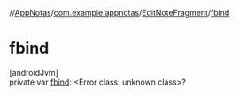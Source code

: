 //[AppNotas](../../../index.md)/[com.example.appnotas](../index.md)/[EditNoteFragment](index.md)/[fbind](fbind.md)

# fbind

[androidJvm]\
private var [fbind](fbind.md): &lt;Error class: unknown class&gt;?
